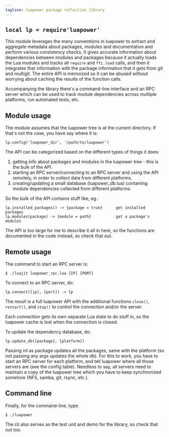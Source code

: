 ```yaml
---
tagline: luapower package reflection library
---
```


## `local lp = require'luapower'`

This module leverages the many conventions in luapower to extract and
aggregate metadata about packages, modules and documentation and perform
various consistency checks. It gives accurate information about dependencies
between modules and packages because it actually loads the Lua modules and
tracks all `require` and `ffi.load` calls, and then it integrates that
information with the package information that it gets from git and multigit.
The entire API is memoized so it can be abused without worrying about
caching the results of the function calls.

Accompanying the library there's a command-line interface and an RPC server
which can be used to track module dependencies across multiple platforms,
run automated tests, etc.

## Module usage

The module assumes that the luapower tree is at the current directory.
If that's not the case, you have say where it is:

	lp.config('luapower_dir', '/path/to/luapower')

The API can be categorized based on the different types of things it does:

  1. getting info about packages and modules in the luapower tree - this is
  the bulk of the API.
  2. starting an RPC server/connecting to an RPC server and using the API
  remotely, in order to collect data from different platforms.
  3. creating/updating a small database (luapower_db.lua) containing module
  dependencies collected from different platforms.

So the bulk of the API contains stuff like, eg.:

	lp.installed_packages() -> {package = true}      get installed packages
	lp.modules(package) -> {module = path}           get a package's modules

The API is too large for me to describe it all in here, so the functions
are documented in the code instead, so check that out.

## Remote usage

The command to start an RPC server is:

	$ ./luajit luapower_rpc.lua [IP] [PORT]

To connect to an RPC server, do:

	lp.connect([ip], [port]) -> lp

The result is a full luapower API with the additional functions `close()`,
`restart()`, and `stop()` to control the connection and/or the server.

Each connection gets its own separate Lua state to do stuff in, so the
luapower cache is lost when the connection is closed.

To update the dependency database, do:

	lp.update_db([package], [platform])

Passing nil as package updates all the packages, same with the platform
(so not passing any args updates the whole db). For this to work, you have
to start an RPC server for each platform, and tell luapower where all those
servers are (see the config table). Needless to say, all servers need to
maintain a copy of the luapower tree which you have to keep synchronized
somehow (NFS, samba, git, rsync, etc.).

## Command line

Finally, for the command-line, type:

	$ ./luapower

The cli also serves as the test unit and demo for the library,
so check that out too.
